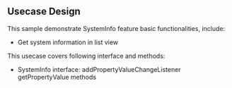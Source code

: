 ## Usecase Design

This sample demonstrate SystemInfo feature basic functionalities, include:

* Get system information in list view

This usecase covers following interface and methods:

* SystemInfo interface: addPropertyValueChangeListener getPropertyValue methods
